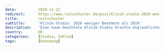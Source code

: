```yaml
---
date:          2020-11-22
redirect:      https://www.reitschuster.de/post/klinik-studie-2020-weniger-beatmete-als-2019/
title:         reitschuster
subtitle:      'Klinik-Studie: 2020 weniger Beatmete als 2019'
description:   'Eine kaum beachtete Klinik-Studie brachte Unglaubliches an den Tag: Unser Gesundheitssystem war 2020 "insgesamt nicht mehr beansprucht als in vergangenen Jahren mit einer ‘normalen’ Grippewelle".'
country:       DE
categories:    [Studie, Zahlen]
tags:          [beatmung]
---
```


